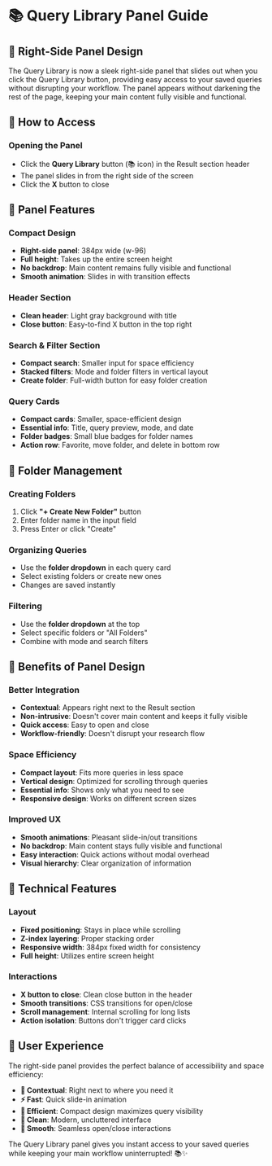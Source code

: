 # 📚 Query Library Panel Guide

## 🎯 **Right-Side Panel Design**

The Query Library is now a sleek right-side panel that slides out when you click the Query Library button, providing easy access to your saved queries without disrupting your workflow. The panel appears without darkening the rest of the page, keeping your main content fully visible and functional.

## 🚀 **How to Access**

### **Opening the Panel**
- Click the **Query Library** button (📚 icon) in the Result section header
- The panel slides in from the right side of the screen
- Click the **X** button to close

## 🎨 **Panel Features**

### **Compact Design**
- **Right-side panel**: 384px wide (w-96)
- **Full height**: Takes up the entire screen height
- **No backdrop**: Main content remains fully visible and functional
- **Smooth animation**: Slides in with transition effects

### **Header Section**
- **Clean header**: Light gray background with title
- **Close button**: Easy-to-find X button in the top right

### **Search & Filter Section**
- **Compact search**: Smaller input for space efficiency
- **Stacked filters**: Mode and folder filters in vertical layout
- **Create folder**: Full-width button for easy folder creation

### **Query Cards**
- **Compact cards**: Smaller, space-efficient design
- **Essential info**: Title, query preview, mode, and date
- **Folder badges**: Small blue badges for folder names
- **Action row**: Favorite, move folder, and delete in bottom row

## 📂 **Folder Management**

### **Creating Folders**
1. Click **"+ Create New Folder"** button
2. Enter folder name in the input field
3. Press Enter or click "Create"

### **Organizing Queries**
- Use the **folder dropdown** in each query card
- Select existing folders or create new ones
- Changes are saved instantly

### **Filtering**
- Use the **folder dropdown** at the top
- Select specific folders or "All Folders"
- Combine with mode and search filters

## 🎯 **Benefits of Panel Design**

### **Better Integration**
- **Contextual**: Appears right next to the Result section
- **Non-intrusive**: Doesn't cover main content and keeps it fully visible
- **Quick access**: Easy to open and close
- **Workflow-friendly**: Doesn't disrupt your research flow

### **Space Efficiency**
- **Compact layout**: Fits more queries in less space
- **Vertical design**: Optimized for scrolling through queries
- **Essential info**: Shows only what you need to see
- **Responsive design**: Works on different screen sizes

### **Improved UX**
- **Smooth animations**: Pleasant slide-in/out transitions
- **No backdrop**: Main content stays fully visible and functional
- **Easy interaction**: Quick actions without modal overhead
- **Visual hierarchy**: Clear organization of information

## 🔧 **Technical Features**

### **Layout**
- **Fixed positioning**: Stays in place while scrolling
- **Z-index layering**: Proper stacking order
- **Responsive width**: 384px fixed width for consistency
- **Full height**: Utilizes entire screen height

### **Interactions**
- **X button to close**: Clean close button in the header
- **Smooth transitions**: CSS transitions for open/close
- **Scroll management**: Internal scrolling for long lists
- **Action isolation**: Buttons don't trigger card clicks

## 🎉 **User Experience**

The right-side panel provides the perfect balance of accessibility and space efficiency:

- **🎯 Contextual**: Right next to where you need it
- **⚡ Fast**: Quick slide-in animation
- **📱 Efficient**: Compact design maximizes query visibility
- **🎨 Clean**: Modern, uncluttered interface
- **🔄 Smooth**: Seamless open/close interactions

The Query Library panel gives you instant access to your saved queries while keeping your main workflow uninterrupted! 📚✨ 